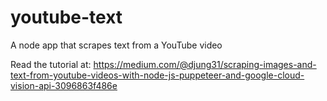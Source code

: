# youtube-text
A node app that scrapes text from a YouTube video

Read the tutorial at:
https://medium.com/@djung31/scraping-images-and-text-from-youtube-videos-with-node-js-puppeteer-and-google-cloud-vision-api-3096863f486e
